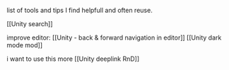 list of tools and tips I find helpfull and often reuse.

[[Unity search]]

improve editor:
[[Unity - back & forward navigation in editor]]
[[Unity dark mode mod]]


i want to use this more
[[Unity deeplink RnD]]